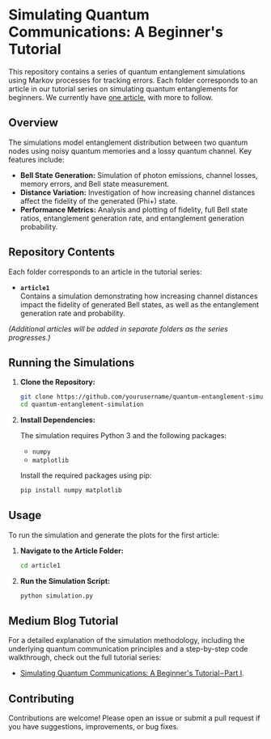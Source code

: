 # Simulating Quantum Communications: A Beginner's Tutorial

This repository contains a series of quantum entanglement simulations using Markov processes for tracking errors. Each folder corresponds to an article in our tutorial series on simulating quantum entanglements for beginners. 
We currently have [one article](https://medium.com/@amar.abane.phd/simulating-quantum-communications-a-beginners-tutorial-part-i-03224c2a4108), with more to follow.

## Overview

The simulations model entanglement distribution between two quantum nodes using noisy quantum memories and a lossy quantum channel. Key features include:

- **Bell State Generation:** Simulation of photon emissions, channel losses, memory errors, and Bell state measurement.
- **Distance Variation:** Investigation of how increasing channel distances affect the fidelity of the generated (Phi+) state.
- **Performance Metrics:** Analysis and plotting of fidelity, full Bell state ratios, entanglement generation rate, and entanglement generation probability.

## Repository Contents

Each folder corresponds to an article in the tutorial series:

- **`article1`**  
  Contains a simulation demonstrating how increasing channel distances impact the fidelity of generated Bell states, as well as the entanglement generation rate and probability.

*(Additional articles will be added in separate folders as the series progresses.)*

## Running the Simulations

1. **Clone the Repository:**

   ```bash
   git clone https://github.com/yourusername/quantum-entanglement-simulation.git
   cd quantum-entanglement-simulation
   ```

2. **Install Dependencies:**

   The simulation requires Python 3 and the following packages:
   - `numpy`
   - `matplotlib`

   Install the required packages using pip:

   ```bash
   pip install numpy matplotlib
   ```

## Usage

To run the simulation and generate the plots for the first article:

1. **Navigate to the Article Folder:**

   ```bash
   cd article1
   ```

2. **Run the Simulation Script:**

   ```bash
   python simulation.py
   ```

## Medium Blog Tutorial

For a detailed explanation of the simulation methodology, including the underlying quantum communication principles and a step-by-step code walkthrough, check out the full tutorial series:  
- [Simulating Quantum Communications: A Beginner's Tutorial – Part I](https://medium.com/@amar.abane.phd/simulating-quantum-communications-a-beginners-tutorial-part-i-03224c2a4108).

## Contributing

Contributions are welcome! Please open an issue or submit a pull request if you have suggestions, improvements, or bug fixes.